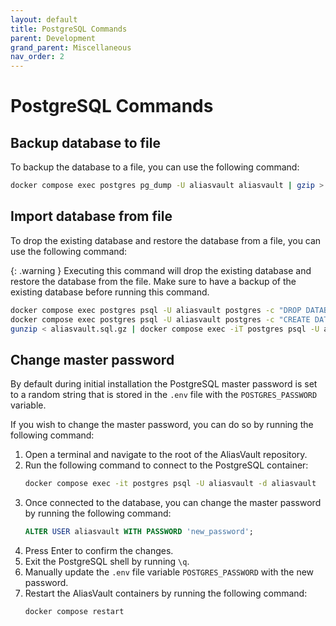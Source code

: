 ```yaml
---
layout: default
title: PostgreSQL Commands
parent: Development
grand_parent: Miscellaneous
nav_order: 2
---
```


# PostgreSQL Commands

## Backup database to file
To backup the database to a file, you can use the following command:

```bash
docker compose exec postgres pg_dump -U aliasvault aliasvault | gzip > aliasvault.sql.gz
```

## Import database from file
To drop the existing database and restore the database from a file, you can use the following command:

{: .warning }
Executing this command will drop the existing database and restore the database from the file. Make sure to have a backup of the existing database before running this command.

```bash
docker compose exec postgres psql -U aliasvault postgres -c "DROP DATABASE aliasvault;" && \
docker compose exec postgres psql -U aliasvault postgres -c "CREATE DATABASE aliasvault;" && \
gunzip < aliasvault.sql.gz | docker compose exec -iT postgres psql -U aliasvault aliasvault
```

## Change master password
By default during initial installation the PostgreSQL master password is set to a random string that is
stored in the `.env` file with the `POSTGRES_PASSWORD` variable.

If you wish to change the master password, you can do so by running the following command:

1. Open a terminal and navigate to the root of the AliasVault repository.
2. Run the following command to connect to the PostgreSQL container:
    ```bash
    docker compose exec -it postgres psql -U aliasvault -d aliasvault
    ```
3. Once connected to the database, you can change the master password by running the following command:
    ```sql
    ALTER USER aliasvault WITH PASSWORD 'new_password';
    ```
4. Press Enter to confirm the changes.
5. Exit the PostgreSQL shell by running `\q`.
6. Manually update the `.env` file variable `POSTGRES_PASSWORD` with the new password.
7. Restart the AliasVault containers by running the following command:
    ```bash
    docker compose restart
    ```
